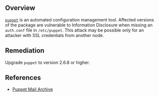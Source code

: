 ## Overview
[`puppet`](https://rubygems.org/gems/puppet) is an automated configuration management tool.
Affected versions of the package are vulnerable to Information Disclosure when missing an `auth.conf` file in `/etc/puppet`. This attack may be possible only for an attacker with SSL credentials from another node.

## Remediation
Upgrade `puppet` to version 2.6.8 or higher.

## References
- [Puppet Mail Archive](https://bugzilla.redhat.com/show_bug.cgi?id=502881)
